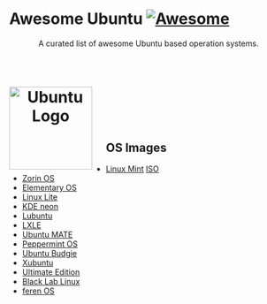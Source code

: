 # Awesome Ubuntu [![Awesome](https://cdn.rawgit.com/sindresorhus/awesome/d7305f38d29fed78fa85652e3a63e154dd8e8829/media/badge.svg)](https://github.com/sindresorhus/awesome)

<p align="center">
  A curated list of awesome Ubuntu based operation systems.
</p>

<br>

<h1 align="center">
  <a href="https://www.ubuntu.com/">
    <img src="https://design.ubuntu.com/wp-content/uploads/ubuntu-logo14.png" alt="Ubuntu Logo" align="left" style="margin-right: 25px"       height=150>
</a>
  <br>
  <br>
</h1>

## OS Images
- [Linux Mint](https://linuxmint.com/) [ISO](https://linuxmint.com/download_all.php)
- [Zorin OS](https://zorinos.com/)
- [Elementary OS](https://elementary.io/)
- [Linux Lite](https://www.linuxliteos.com/)
- [KDE neon](https://neon.kde.org/)
- [Lubuntu](http://lubuntu.me/)
- [LXLE](http://lxle.net/)
- [Ubuntu MATE](https://ubuntu-mate.org/)
- [Peppermint OS](http://peppermintos.com/)
- [Ubuntu Budgie](https://ubuntubudgie.org/)
- [Xubuntu](http://www.xubuntu.org/)
- [Ultimate Edition](http://ultimateedition.info/)
- [Black Lab Linux](http://www.blacklablinux.org/)
- [feren OS](http://ferenos.weebly.com/)
